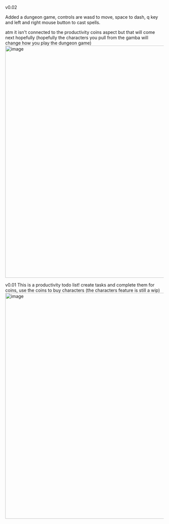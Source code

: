 v0.02

Added a dungeon game, controls are wasd to move, space to dash, q key and left and right mouse button to cast spells.

atm it isn't connected to the productivity coins aspect but that will come next hopefully​ (hopefully the characters you pull from the gamba will change how you play the dungeon game)
<img width="1197" height="735" alt="image" src="https://github.com/user-attachments/assets/bb2759f6-e3a3-440e-b9cf-25540846ad3c" />


v0.01
This is a productivity todo list!
create tasks and complete them for coins, use the coins to buy characters (the characters feature is still a wip)
<img width="1178" height="715" alt="image" src="https://github.com/user-attachments/assets/14802aeb-d131-4b7a-9ead-e4e2ee150036" />
